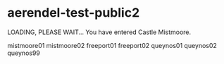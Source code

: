 # aerendel-test-public2
LOADING, PLEASE WAIT...
You have entered Castle Mistmoore.

mistmoore01
mistmoore02
freeport01
freeport02
queynos01
queynos02
queynos99

